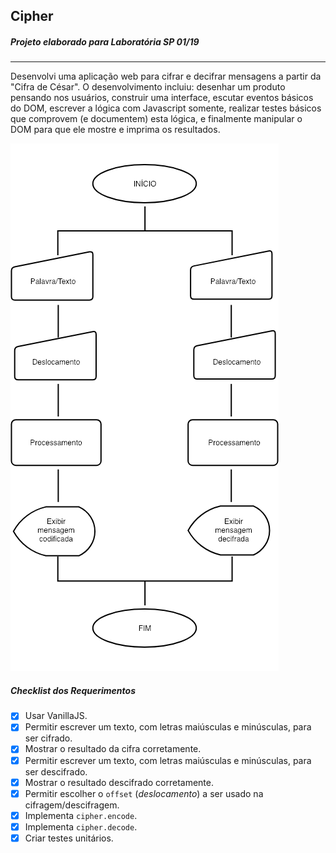 
## Cipher
##### Projeto elaborado para Laboratória SP 01/19
***

Desenvolvi uma aplicação web para cifrar e decifrar mensagens a partir da "Cifra de César".
O desenvolvimento incluiu: desenhar um produto pensando nos usuários, construir uma interface, escutar eventos básicos do DOM, escrever a lógica com Javascript somente, realizar testes básicos que comprovem (e documentem) esta lógica, e finalmente manipular o DOM para que ele mostre e imprima os resultados.

![alt text](https://github.com/tmcamillo/caesar-cipher/blob/master/Cipher.png "Flowchart Cipher")

##### Checklist dos Requerimentos

* [X] Usar VanillaJS.
* [X] Permitir escrever um texto, com letras maiúsculas e minúsculas, para ser
  cifrado.
* [X] Mostrar o resultado da cifra corretamente.
* [X] Permitir escrever um texto, com letras maiúsculas e minúsculas, para ser
  descifrado.
* [X] Mostrar o resultado descifrado corretamente.
* [X] Permitir escolher o `offset` (_deslocamento_) a ser usado na
  cifragem/descifragem.
* [X] Implementa `cipher.encode`.
* [X] Implementa `cipher.decode`.
* [X] Criar testes unitários.
